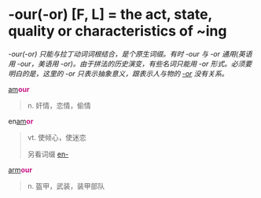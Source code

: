 # -our(-or) [F, L] = the act, state, quality or characteristics of ~ing

*-our(-or) 只能与拉丁动词词根结合，是个原生词缀。有时 -our 与 -or 通用(英语用 -our，美语用 -or)。由于拼法的历史演变，有些名词只能用 -or 形式。必须要明白的是，这里的 -or 只表示抽象意义，跟表示人与物的 [-or](-or.md) 没有关系。*

[am](_am_.md)<b style="color: #C71585;">our</b>
> n. 奸情，恋情，偷情

en[am](_am_.md)<b style="color: #C71585;">or</b>
> vt. 使倾心，使迷恋
>
> 另看词缀 [en-](en-.md)

[arm](_arm_.md)<b style="color: #C71585;">our</b>
> n. 盔甲，武装，装甲部队